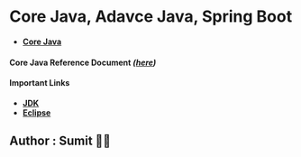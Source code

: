 # Core Java, Adavce Java, Spring Boot

* **[Core Java](https://github.com/snjava/FSD-09052022/tree/main/code/corejava)**
#### Core Java Reference Document _([here](https://github.com/snjava/FSD-09052022/blob/main/docs/CoreJava.docx))_


#### Important Links

* **[JDK](https://www.oracle.com/java/technologies/downloads/)**
* **[Eclipse](https://www.eclipse.org/downloads/packages/release/2021-09/r)**

## Author : Sumit :technologist: